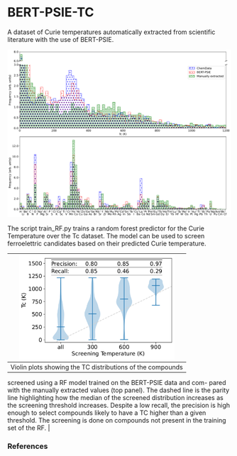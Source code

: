 # BERT-PSIE-TC
A dataset of Curie temperatures automatically extracted from scientific literature with the use of BERT-PSIE.

<img src="./images/hist_comparison.png" width=700 >

The script train_RF.py trains a random forest predictor for the Curie Temperature over the Tc dataset. The model can be used to screen ferroelettric candidates based on their predicted Curie temperature.

| <img src="./images/screening.png" width=350 > |
|:--:|
|	Violin plots showing the TC distributions of the compounds
screened using a RF model trained on the BERT-PSIE data and com-
pared with the manually extracted values (top panel). The dashed
line is the parity line highlighting how the median of the screened
distribution increases as the screening threshold increases. Despite a
low recall, the precision is high enough to select compounds likely
to have a TC higher than a given threshold. The screening is done
on compounds not present in the training set of the RF. |


### References

